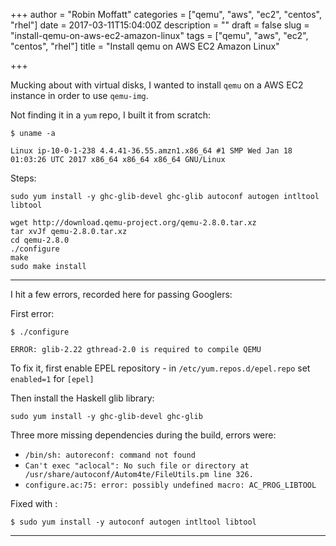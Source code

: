 +++
author = "Robin Moffatt"
categories = ["qemu", "aws", "ec2", "centos", "rhel"]
date = 2017-03-11T15:04:00Z
description = ""
draft = false
slug = "install-qemu-on-aws-ec2-amazon-linux"
tags = ["qemu", "aws", "ec2", "centos", "rhel"]
title = "Install qemu on AWS EC2 Amazon Linux"

+++

Mucking about with virtual disks, I wanted to install `qemu` on a AWS EC2 instance in order to use `qemu-img`.

Not finding it in a `yum` repo, I built it from scratch: 

    $ uname -a

    Linux ip-10-0-1-238 4.4.41-36.55.amzn1.x86_64 #1 SMP Wed Jan 18 01:03:26 UTC 2017 x86_64 x86_64 x86_64 GNU/Linux

Steps: 

    sudo yum install -y ghc-glib-devel ghc-glib autoconf autogen intltool libtool

    wget http://download.qemu-project.org/qemu-2.8.0.tar.xz
    tar xvJf qemu-2.8.0.tar.xz
    cd qemu-2.8.0
    ./configure
    make
    sudo make install

---

I hit a few errors, recorded here for passing Googlers: 

First error: 

    $ ./configure

    ERROR: glib-2.22 gthread-2.0 is required to compile QEMU

To fix it, first enable EPEL repository - in `/etc/yum.repos.d/epel.repo` set `enabled=1` for `[epel]`

Then install the Haskell glib library:

    sudo yum install -y ghc-glib-devel ghc-glib

Three more missing dependencies during the build, errors were: 

* `/bin/sh: autoreconf: command not found`
* `Can't exec "aclocal": No such file or directory at /usr/share/autoconf/Autom4te/FileUtils.pm line 326.`
* `configure.ac:75: error: possibly undefined macro: AC_PROG_LIBTOOL`

Fixed with : 

    $ sudo yum install -y autoconf autogen intltool libtool

---
